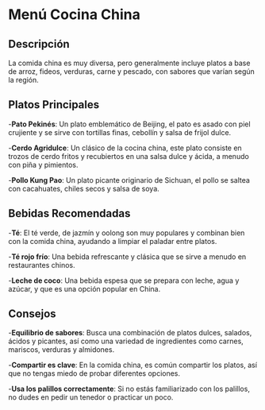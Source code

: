 # Menú Cocina China

## Descripción
La comida china es muy diversa, pero generalmente incluye platos a base de arroz, fideos, verduras, carne y pescado, con sabores que varían según la región.

## Platos Principales

-**Pato Pekinés**:
Un plato emblemático de Beijing, el pato es asado con piel crujiente y se sirve con tortillas finas, cebollín y salsa de frijol dulce. 

-**Cerdo Agridulce**:
Un clásico de la cocina china, este plato consiste en trozos de cerdo fritos y recubiertos en una salsa dulce y ácida, a menudo con piña y pimientos. 

-**Pollo Kung Pao**:
Un plato picante originario de Sichuan, el pollo se saltea con cacahuates, chiles secos y salsa de soya.

## Bebidas Recomendadas

-**Té**:
El té verde, de jazmín y oolong son muy populares y combinan bien con la comida china, ayudando a limpiar el paladar entre platos.

-**Té rojo frío**:
Una bebida refrescante y clásica que se sirve a menudo en restaurantes chinos. 

-**Leche de coco**:
Una bebida espesa que se prepara con leche, agua y azúcar, y que es una opción popular en China.

## Consejos

-**Equilibrio de sabores**:
Busca una combinación de platos dulces, salados, ácidos y picantes, así como una variedad de ingredientes como carnes, mariscos, verduras y almidones. 

-**Compartir es clave**:
En la comida china, es común compartir los platos, así que no tengas miedo de probar diferentes opciones. 

-**Usa los palillos correctamente**:
Si no estás familiarizado con los palillos, no dudes en pedir un tenedor o practicar un poco. 
